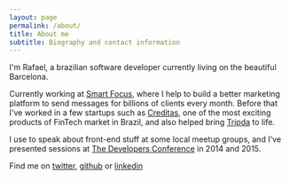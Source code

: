 ```yaml
---
layout: page
permalink: /about/
title: About me
subtitle: Biography and contact information
---
```


I'm Rafael, a brazilian software developer currently living on the beautiful Barcelona.

Currently working at [Smart Focus][smartfocus], where I help to build a better marketing platform to send messages for billions of clients every month. Before that I've worked in a few startups such as [Creditas][creditas], one of the most exciting products of FinTech market in Brazil, and also helped bring [Tripda][tripda] to life.

I use to speak about front-end stuff at some local meetup groups, and I've presented sessions at [The Developers Conference][tdc] in 2014 and 2015.

Find me on [twitter][twitter], [github][github] or [linkedin][linkedin]

<!-- Feel free to contact me at [sonny.webdsg at gmail dot com][email]. -->


[me]: /assets/images/me.jpg
[gft]: https://gft.com
[smartfocus]: https://www.smartfocus.com/
[tdc]: http://www.thedevelopersconference.com.br
[email]: mailto:sonny.webdsg[at]gmail[dot]com
[twitter]: https://twitter.com/rafaelllycan
[github]: https://github.com/rafaell-lycan
[linkedin]: https://www.linkedin.com/in/rafaelllycan
[creditas]: https://www.creditas.com.br/
[tripda]: https://www.crunchbase.com/organization/tripda
